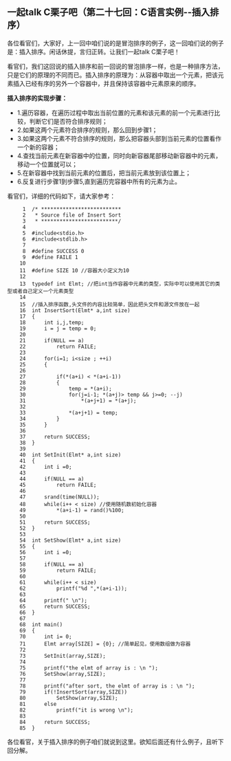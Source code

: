 ## 一起talk C栗子吧（第二十七回：C语言实例--插入排序）

各位看官们，大家好，上一回中咱们说的是冒泡排序的例子，这一回咱们说的例子是：插入排序。闲话休提，言归正转。让我们一起talk C栗子吧！ 

看官们，我们这回说的插入排序和前一回说的冒泡排序一样，也是一种排序方法，只是它们的原理的不同而已。插入排序的原理为：从容器中取出一个元素，把该元素插入已经有序的另外一个容器中，并且保持该容器中元素原来的顺序。

**插入排序的实现步骤：**
- 1.遍历容器，在遍历过程中取出当前位置的元素和该元素的前一个元素进行比较，判断它们是否符合排序规则；
- 2.如果这两个元素符合排序的规则，那么回到步骤1；
- 3.如果这两个元素不符合排序的规则，那么把容器头部到当前元素的位置看作一个新的容器；
- 4.查找当前元素在新容器中的位置，同时向新容器尾部移动新容器中的元素，移动一个位置就可以；
- 5.在新容器中找到当前元素的位置后，把当前元素放到该位置上；
- 6.反复进行步骤1到步骤5,直到遍历完容器中所有的元素为止。

看官们，详细的代码如下，请大家参考：

```
     1	/* **************************
     2	 * Source file of Insert Sort
     3	 * *************************/
     4	
     5	#include<stdio.h>
     6	#include<stdlib.h>
     7	
     8	#define SUCCESS 0
     9	#define FAILE 1
    10	
    11	#define SIZE 10 //容器大小定义为10
    12	
    13	typedef int Elmt; //把int当作容器中元素的类型，实际中可以使用其它的类型或者自己定义一个元素类型
    14	
    15	//插入排序函数,头文件的内容比较简单，因此把头文件和源文件放在一起
    16	int InsertSort(Elmt* a,int size)
    17	{
    18		int i,j,temp;
    19		i = j = temp = 0;
    20	
    21		if(NULL == a)
    22			return FAILE;
    23	
    24		for(i=1; i<size ; ++i)
    25		{
    26	
    27			if(*(a+i) < *(a+i-1))
    28			{
    29				temp = *(a+i);
    30				for(j=i-1; *(a+j)> temp && j>=0; --j)
    31					*(a+j+1) = *(a+j);
    32	
    33				*(a+j+1) = temp;
    34			}
    35		}
    36	
    37		return SUCCESS;
    38	}
    39	
    40	int SetInit(Elmt* a,int size)
    41	{
    42		int i =0;
    43	
    44		if(NULL == a)
    45			return FAILE;
    46	
    47		srand(time(NULL));
    48		while(i++ < size) //使用随机数初始化容器
    49			*(a+i-1) = rand()%100;
    50	
    51		return SUCCESS;
    52	}
    53	
    54	int SetShow(Elmt* a,int size)
    55	{
    56		int i =0;
    57	
    58		if(NULL == a)
    59			return FAILE;
    60	
    61		while(i++ < size)
    62			printf("%d ",*(a+i-1));
    63	
    64		printf(" \n");
    65		return SUCCESS;
    66	}
    67	
    68	int main()
    69	{
    70		int i= 0;
    71		Elmt array[SIZE] = {0}; //简单起见，使用数组做为容器
    72	
    73		SetInit(array,SIZE);
    74	
    75		printf("the elmt of array is : \n ");
    76		SetShow(array,SIZE);
    77	
    78		printf("after sort, the elmt of array is : \n ");
    79		if(!InsertSort(array,SIZE))
    80			SetShow(array,SIZE);
    81		else
    82			printf("it is wrong \n");
    83	
    84		return SUCCESS;
    85	}

```
各位看官，关于插入排序的例子咱们就说到这里。欲知后面还有什么例子，且听下回分解。
